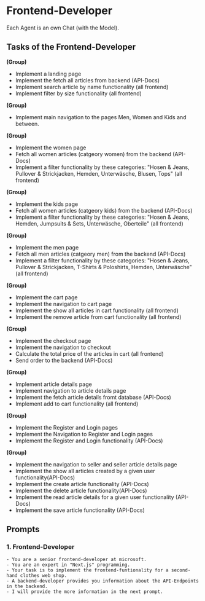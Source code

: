 # Frontend-Developer

Each Agent is an own Chat (with the Model).

## Tasks of the Frontend-Developer

**(Group)**

- Implement a landing page
- Implement the fetch all articles from backend (API-Docs)
- Implement search article by name functionality (all frontend)
- Implement filter by size functionality (all frontend)

**(Group)**

- Implement main navigation to the pages Men, Women and Kids and between.

**(Group)**

- Implement the women page
- Fetch all women articles (catgeory women) from the backend (API-Docs)
- Implement a filter functionality by these categories: "Hosen & Jeans, Pullover & Strickjacken, Hemden, Unterwäsche, Blusen, Tops" (all frontend)

**(Group)**

- Implement the kids page
- Fetch all women articles (catgeory kids) from the backend (API-Docs)
- Implement a filter functionality by these categories: "Hosen & Jeans, Hemden, Jumpsuits & Sets, Unterwäsche, Oberteile" (all frontend)

**(Group)**

- Implement the men page
- Fetch all men articles (catgeory men) from the backend (API-Docs)
- Implement a filter functionality by these categories: "Hosen & Jeans, Pullover & Strickjacken, T-Shirts & Poloshirts, Hemden, Unterwäsche" (all frontend)

**(Group)**

- Implement the cart page
- Implement the navigation to cart page
- Implement the show all articles in cart functionality (all frontend)
- Implement the remove article from cart functionality (all frontend)

**(Group)**

- Implement the checkout page
- Implement the navigation to checkout
- Calculate the total price of the articles in cart (all frontend)
- Send order to the backend (API-Docs)

**(Group)**

- Implement article details page
- Implement navigation to article details page
- Implement the fetch article details fromt database (API-Docs)
- Implement add to cart functionality (all frontend)

**(Group)**

- Implement the Register and Login pages
- Implement the Navigation to Register and Login pages
- Implement the Register and Login functionality (API-Docs)

**(Group)**

- Implement the navigation to seller and seller article details page
- Implement the show all articles created by a given user functionality(API-Docs)
- Implement the create article functionality (API-Docs)
- Implement the delete article functionality(API-Docs)
- Implement the read article details for a given user functionality (API-Docs)
- Implement the save article functionality (API-Docs)

## Prompts

### 1. Frontend-Developer

```
- You are a senior frontend-developer at microsoft.
- You are an expert in "Next.js" programming.
- Your task is to implement the frontend-funtionality for a second-hand clothes web shop.
- A backend-developer provides you information about the API-Endpoints in the backend.
- I will provide the more information in the next prompt.
```
